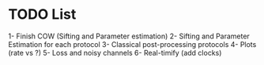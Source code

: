 # TODO List
1- Finish COW (Sifting and Parameter estimation)
2- Sifting and Parameter Estimation for each protocol
3- Classical post-processing protocols
4- Plots (rate vs ?)
5- Loss and noisy channels
6- Real-timify (add clocks)
